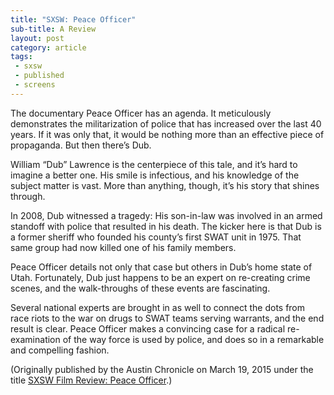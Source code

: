 ```yaml
---
title: "SXSW: Peace Officer"
sub-title: A Review
layout: post
category: article
tags:
 - sxsw
 - published
 - screens
---
```

The documentary Peace Officer has an agenda. It meticulously demonstrates the militarization of police that has increased over the last 40 years. If it was only that, it would be nothing more than an effective piece of propaganda. But then there’s Dub.

William “Dub” Lawrence is the centerpiece of this tale, and it’s hard to imagine a better one. His smile is infectious, and his knowledge of the subject matter is vast. More than anything, though, it’s his story that shines through.

In 2008, Dub witnessed a tragedy: His son-in-law was involved in an armed standoff with police that resulted in his death. The kicker here is that Dub is a former sheriff who founded his county’s first SWAT unit in 1975. That same group had now killed one of his family members.

Peace Officer details not only that case but others in Dub’s home state of Utah. Fortunately, Dub just happens to be an expert on re-creating crime scenes, and the walk-throughs of these events are fascinating.

Several national experts are brought in as well to connect the dots from race riots to the war on drugs to SWAT teams serving warrants, and the end result is clear. Peace Officer makes a convincing case for a radical re-examination of the way force is used by police, and does so in a remarkable and compelling fashion.

<!-- <a href="" target="blank">
  <img src="" alt="">
</a> -->

(Originally published by the Austin Chronicle on March 19, 2015 under the title [SXSW Film Review: Peace Officer](http://www.austinchronicle.com/daily/screens/2015-03-19/sxsw-film-review-peace-officer/).)
